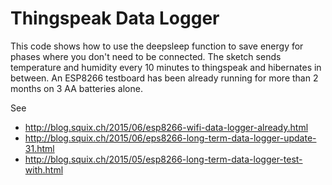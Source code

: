 # Thingspeak Data Logger

This code shows how to use the deepsleep function to save energy for phases where you don't need to be connected. The sketch sends temperature and humidity every 10 minutes to thingspeak and hibernates in between. An ESP8266 testboard has been already running for more than 2 months on 3 AA batteries alone.

See 
 * http://blog.squix.ch/2015/06/esp8266-wifi-data-logger-already.html
 * http://blog.squix.ch/2015/06/eps8266-long-term-data-logger-update-31.html
 * http://blog.squix.ch/2015/05/esp8266-long-term-data-logger-test-with.html
